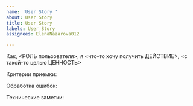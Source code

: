 ```yaml
---
name: 'User Story '
about: User Story
title: User Story
labels: User Story
assignees: ElenaNazarova012

---
```


Как, <РОЛЬ пользователя>, я <что-то хочу получить ДЕЙСТВИЕ>, <с такой-то целью ЦЕННОСТЬ>

Критерии приемки:

Обработка ошибок:

Технические заметки:
